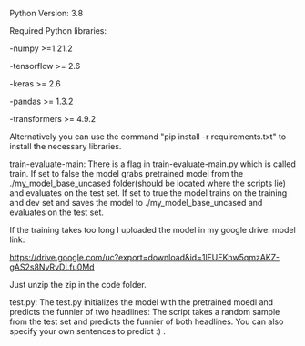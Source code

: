 Python Version: 3.8

Required Python libraries:

-numpy  >=1.21.2

-tensorflow >= 2.6

-keras >= 2.6

-pandas >= 1.3.2

-transformers >= 4.9.2

Alternatively you can use the command "pip install -r requirements.txt" to install the necessary libraries.

train-evaluate-main:
There is a flag in train-evaluate-main.py which is called train. If set to false the model grabs pretrained model from
the ./my_model_base_uncased folder(should be located where the scripts lie) and evaluates on the test set. If set to
true the model trains on the training and dev set and saves the model to ./my_model_base_uncased and evaluates on the
test set.

If the training takes too long I uploaded the model in my google drive. model link:

https://drive.google.com/uc?export=download&id=1lFUEKhw5qmzAKZ-gAS2s8NvRvDLfu0Md

Just unzip the zip in the code folder.

test.py:
The test.py initializes the model with the pretrained moedl and predicts the funnier of two headlines:
The script takes a random sample from the test set and predicts the funnier of both headlines. You can also specify your
own sentences to predict :) .